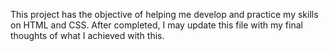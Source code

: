 This project has the objective of helping me develop and practice my skills on HTML and CSS. After completed, I may update this file with my final thoughts of what I achieved with this.